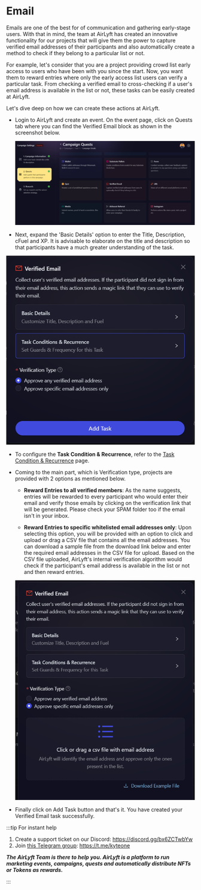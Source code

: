 # Email

Emails are one of the best for of communication and gathering early-stage users. With that in mind, the team at AirLyft has created an innovative functionality for our projects that will give them the power to capture verified email addresses of their participants and also automatically create a method to check if they belong to a particular list or not.

For example, let's consider that you are a project providing crowd list early access to users who have been with you since the start. Now, you want them to reward entries where only the early access list users can verify a particular task. From checking a verified email to cross-checking if a user's email address is available in the list or not, these tasks can be easily created at AirLyft.

Let's dive deep on how we can create these actions at AirLyft.

- Login to AirLyft and create an event. On the event page, click on Quests tab where you can find the Verified Email block as shown in the screenshot below.

  ![Email Main Page](../../images/EmailMain.png)

- Next, expand the 'Basic Details' option to enter the Title, Description, cFuel and XP. It is advisable to elaborate on the title and description so that participants have a much greater understanding of the task.

![Email Basic](../../images/EmailBasics.png)

- To configure the **Task Condition & Recurrence**, refer to the [Task Condition & Recurrence](../task-condition-and-recurrence.md) page.

- Coming to the main part, which is Verification type, projects are provided with 2 options as mentioned below.

  - **Reward Entries to all verified members**: As the name suggests, entries will be rewarded to every participant who would enter their email and verify those emails by clicking on the verification link that will be generated. Please check your SPAM folder too if the email isn't in your inbox.

  - **Reward Entries to specific whitelisted email addresses only**: Upon selecting this option, you will be provided with an option to click and upload or drag a CSV file that contains all the email addresses. You can download a sample file from the download link below and enter the required email addresses in the CSV file for upload. Based on the CSV file uploaded, AirLyft's internal verification algorithm would check if the participant's email address is available in the list or not and then reward entries.

  ![Email upload](../../images/EmailUpload.png)

- Finally click on Add Task button and that's it. You have created your Verified Email task successfully.

:::tip For instant help

1. Create a support ticket on our Discord: https://discord.gg/bx6ZCTwbYw
2. Join [this Telegram group](https://t.me/kyteone): https://t.me/kyteone

**_The AirLyft Team is there to help you. AirLyft is a platform to run marketing events, campaigns, quests and automatically distribute NFTs or Tokens as rewards._**

:::
